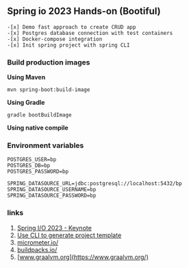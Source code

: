 ## Spring io 2023 Hands-on (Bootiful)

    -[x] Demo fast approach to create CRUD app
    -[x] Postgres database connection with test containers
    -[x] Docker-compose integration
    -[x] Init spring project with spring CLI 

### Build production images

**Using Maven**

    mvn spring-boot:build-image

**Using Gradle**
    
    gradle bootBuildImage

**Using native compile**

### Environment variables

    POSTGRES_USER=bp
    POSTGRES_DB=bp
    POSTGRES_PASSWORD=bp

    SPRING_DATASOURCE_URL=jdbc:postgresql://localhost:5432/bp
    SPRING_DATASOURCE_USERNAME=bp
    SPRING_DATASOURCE_PASSWORD=bp

### links

1. [Spring I/O 2023 - Keynote](https://www.youtube.com/watch?v=IgmeFeTU1a4)
2. [Use CLI to generate project template](https://dev.to/akojimsg/use-cli-to-generate-your-spring-template-32fh)
3. [micrometer.io/](https://micrometer.io/)
4. [buildpacks.io/](https://buildpacks.io/)
5. [www.graalvm.org](https://www.graalvm.org/)